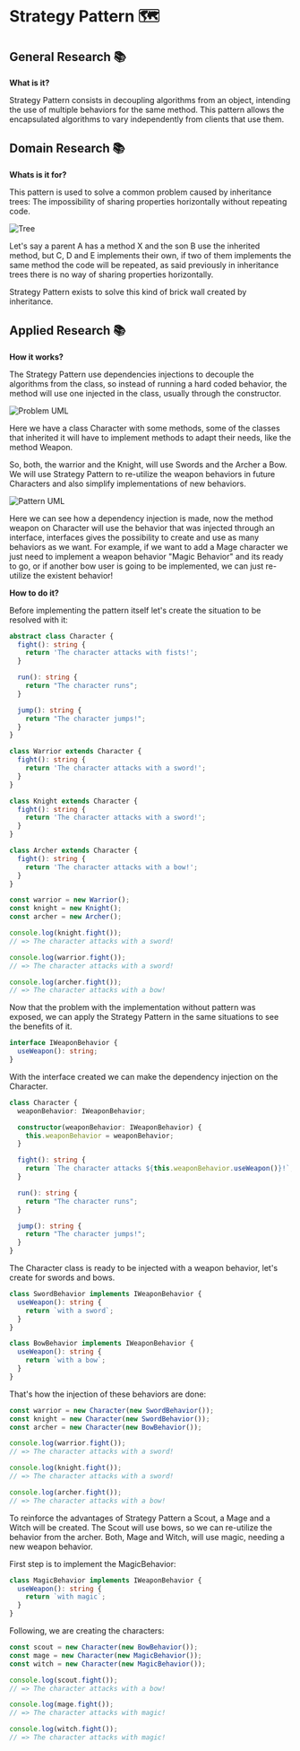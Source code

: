 # Strategy Pattern 🗺

## General Research 📚

**What is it?**

Strategy Pattern consists in decoupling algorithms from an object, intending the use of multiple behaviors for the same method. This pattern allows the encapsulated algorithms to vary independently from clients that use them.

## Domain Research 📚

**Whats is it for?**

This pattern is used to solve a common problem caused by inheritance trees: The impossibility of sharing properties horizontally without repeating code.

![Tree](docs/strategy-tree.png)

Let's say a parent A has a method X and the son B use the inherited method, but C, D and E implements their own, if two of them implements the same method the code will be repeated, as said previously in inheritance trees there is no way of sharing properties horizontally.

Strategy Pattern exists to solve this kind of brick wall created by inheritance.

## Applied Research 📚

**How it works?**

The Strategy Pattern use dependencies injections to decouple the algorithms from the class, so instead of running a hard coded behavior, the method will use one injected in the class, usually through the constructor.

![Problem UML](docs/strategy-problem-uml.png)

Here we have a class Character with some methods, some of the classes that inherited it will have to implement methods to adapt their needs, like the method Weapon.

So, both, the warrior and the Knight, will use Swords and the Archer a Bow. We will use Strategy Pattern to re-utilize the weapon behaviors in future Characters and also simplify implementations of new behaviors.

![Pattern UML](docs/strategy-uml.png)

Here we can see how a dependency injection is made, now the method weapon on Character will use the behavior that was injected through an interface, interfaces gives the possibility to create and use as many behaviors as we want. For example, if we want to add a Mage character we just need to implement a weapon behavior "Magic Behavior" and its ready to go, or if another bow user is going to be implemented, we can just re-utilize the existent behavior!

**How to do it?**

Before implementing the pattern itself let's create the situation to be resolved with it:

```typescript
abstract class Character {
  fight(): string {
    return 'The character attacks with fists!';
  }

  run(): string {
    return "The character runs";
  }

  jump(): string {
    return "The character jumps!";
  }
}

class Warrior extends Character {
  fight(): string {
    return 'The character attacks with a sword!';
  }
}

class Knight extends Character {
  fight(): string {
    return 'The character attacks with a sword!';
  }
}

class Archer extends Character {
  fight(): string {
    return 'The character attacks with a bow!';
  }
}

const warrior = new Warrior();
const knight = new Knight();
const archer = new Archer();

console.log(knight.fight());
// => The character attacks with a sword!

console.log(warrior.fight());
// => The character attacks with a sword!

console.log(archer.fight());
// => The character attacks with a bow!
```

Now that the problem with the implementation without pattern was exposed, we can apply the Strategy Pattern in the same situations to see the benefits of it.

```typescript
interface IWeaponBehavior {
  useWeapon(): string;
}
```

With the interface created we can make the dependency injection on the Character.

```typescript
class Character {
  weaponBehavior: IWeaponBehavior;

  constructor(weaponBehavior: IWeaponBehavior) {
    this.weaponBehavior = weaponBehavior;
  }

  fight(): string {
    return `The character attacks ${this.weaponBehavior.useWeapon()}!`;
  }

  run(): string {
    return "The character runs";
  }

  jump(): string {
    return "The character jumps!";
  }
}
```

The Character class is ready to be injected with a weapon behavior, let's create for swords and bows.

```typescript
class SwordBehavior implements IWeaponBehavior {
  useWeapon(): string {
    return `with a sword`;
  }
}

class BowBehavior implements IWeaponBehavior {
  useWeapon(): string {
    return `with a bow`;
  }
}
```

That's how the injection of these behaviors are done:

```typescript
const warrior = new Character(new SwordBehavior());
const knight = new Character(new SwordBehavior());
const archer = new Character(new BowBehavior());

console.log(warrior.fight());
// => The character attacks with a sword!

console.log(knight.fight());
// => The character attacks with a sword!

console.log(archer.fight());
// => The character attacks with a bow!
```

To reinforce the advantages of Strategy Pattern a Scout, a Mage and a Witch will be created. The Scout will use bows, so  we  can re-utilize the behavior from the archer. Both, Mage and Witch, will use magic, needing a new weapon behavior.

First step is to implement the MagicBehavior:

```typescript
class MagicBehavior implements IWeaponBehavior {
  useWeapon(): string {
    return `with magic`;
  }
}
```

Following, we are creating the characters:

```typescript
const scout = new Character(new BowBehavior());
const mage = new Character(new MagicBehavior());
const witch = new Character(new MagicBehavior());

console.log(scout.fight());
// => The character attacks with a bow!

console.log(mage.fight());
// => The character attacks with magic!

console.log(witch.fight());
// => The character attacks with magic!
```
